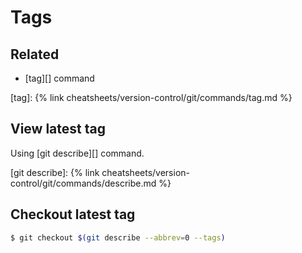 # Tags

## Related

- [tag][] command

[tag]: {% link cheatsheets/version-control/git/commands/tag.md %}


## View latest tag

Using [git describe][] command.

[git describe]: {% link cheatsheets/version-control/git/commands/describe.md %}


## Checkout latest tag

```sh
$ git checkout $(git describe --abbrev=0 --tags)
```
